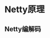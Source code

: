 

# Netty原理  

## Netty编解码  
<!-- 

Netty中粘包/拆包处理 
https://mp.weixin.qq.com/s/oeSWUfSgcHGv3xpegCFOSw

Netty 解决粘包和拆包问题的四种方案 
https://mp.weixin.qq.com/s/7Yn_Z-Ul1oipsW7FLcUzEg

-->

